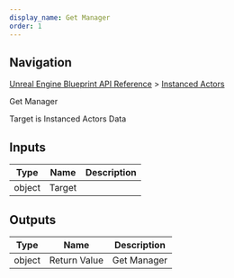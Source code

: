 ```yaml
---
display_name: Get Manager
order: 1
---
```

## Navigation

[Unreal Engine Blueprint API Reference](https://dev.epicgames.com/documentation/en-us/unreal-engine/BlueprintAPI) > [Instanced Actors](https://dev.epicgames.com/documentation/en-us/unreal-engine/BlueprintAPI/InstancedActors)

Get Manager

Target is Instanced Actors Data

## Inputs

| Type | Name | Description |
| --- | --- | --- |
| object | Target |  |

## Outputs

| Type | Name | Description |
| --- | --- | --- |
| object | Return Value | Get Manager |
